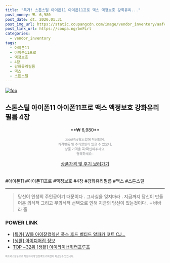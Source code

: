 ```yaml
--- 
title: "특가! 스톤스틸 아이폰11 아이폰11프로 맥스 액정보호 강화유리..." 
post_money: ₩. 6,980 
post_date: dt. 2020.01.31 
post_img_url: https://static.coupangcdn.com/image/vendor_inventory/aafc/270557fcec3858fb4e7170c5af7b0784634f05ebcb591f93093c129c778b.jpg 
post_link_url: https://coupa.ng/bnFLrl 
categories: 
  - vendor_inventory 
tags: 
  - 아이폰11 
  - 아이폰11프로 
  - 액정보호 
  - 4장 
  - 강화유리필름 
  - 맥스 
  - 스톤스틸 
--- 
```

[![foo](https://static.coupangcdn.com/image/vendor_inventory/aafc/270557fcec3858fb4e7170c5af7b0784634f05ebcb591f93093c129c778b.jpg)](https://coupa.ng/bnFLrl) 

## 스톤스틸 아이폰11 아이폰11프로 맥스 액정보호 강화유리필름 4장 
<p style="text-align: center;">**₩ 6,980**</p> 
<p style="text-align: center;"><span style="color: #898c8f; font-family: Georgia,Times,serif; font-size: 0.75em;">2020년01월31일에 작성되어, <br>가격변동 및 추가할인이 있을 수 있으니,<br> 상품 가격을 꼭!확인해주세요.<br>행복하세요~</span> 
</p>	 
<div markdown="0" style="text-align: center;"><a href="https://coupa.ng/bnFLrl" class="btn btn--success">상품가격 및 후기 보러가기</a></div> 
<br><br> 
  #아이폰11 #아이폰11프로 #액정보호 #4장 #강화유리필름 #맥스 #스톤스틸 
<hr> 

> 당신이 인생의 주인공이기 때문이다 . 그사실을 잊지마라 . 지금까지 당신이 만들어온 의식적 그리고 무의식적 선택으로 인해 지금의 당신이 있는것이다 .  – 바바라 홀 


### POWER LINK

* <a href="https://blog.naver.com/sakai111/221789394938" target="_blank">[특가] W몰 아이잗컬렉션 폭스 후드 벨티드 알파카 코트 CJ...</a>
* <a href="https://blog.naver.com/fasyy4321/221764749611" target="_blank"> [생활] 아이디어집 정보 </a>
* <a href="https://blog.naver.com/an0733/221790837777" target="_blank"> TOP ~32위 [생활] 아이라이너워터프루프</a>

<span style="color: #898c8f; font-family: Georgia,Times,serif; font-size: 0.55em;">파트너스활동으로 작성자에게 일정액의 커미션이 제공될수 있습니다.</span> 
